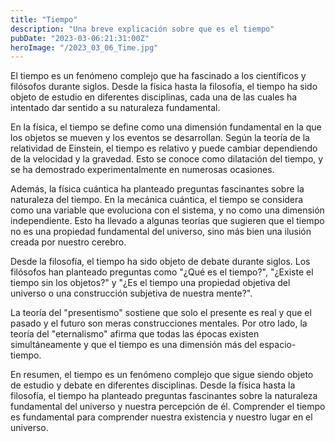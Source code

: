 ```yaml
---
title: "Tiempo"
description: "Una breve explicación sobre que es el tiempo"
pubDate: "2023-03-06:21:31:00Z"
heroImage: "/2023_03_06_Time.jpg"
---
```


El tiempo es un fenómeno complejo que ha fascinado a los científicos y filósofos durante siglos. Desde la física hasta la filosofía, el tiempo ha sido objeto de estudio en diferentes disciplinas, cada una de las cuales ha intentado dar sentido a su naturaleza fundamental.

En la física, el tiempo se define como una dimensión fundamental en la que los objetos se mueven y los eventos se desarrollan. Según la teoría de la relatividad de Einstein, el tiempo es relativo y puede cambiar dependiendo de la velocidad y la gravedad. Esto se conoce como dilatación del tiempo, y se ha demostrado experimentalmente en numerosas ocasiones.

Además, la física cuántica ha planteado preguntas fascinantes sobre la naturaleza del tiempo. En la mecánica cuántica, el tiempo se considera como una variable que evoluciona con el sistema, y no como una dimensión independiente. Esto ha llevado a algunas teorías que sugieren que el tiempo no es una propiedad fundamental del universo, sino más bien una ilusión creada por nuestro cerebro.

Desde la filosofía, el tiempo ha sido objeto de debate durante siglos. Los filósofos han planteado preguntas como "¿Qué es el tiempo?", "¿Existe el tiempo sin los objetos?" y "¿Es el tiempo una propiedad objetiva del universo o una construcción subjetiva de nuestra mente?".

La teoría del "presentismo" sostiene que solo el presente es real y que el pasado y el futuro son meras construcciones mentales. Por otro lado, la teoría del "eternalismo" afirma que todas las épocas existen simultáneamente y que el tiempo es una dimensión más del espacio-tiempo.

En resumen, el tiempo es un fenómeno complejo que sigue siendo objeto de estudio y debate en diferentes disciplinas. Desde la física hasta la filosofía, el tiempo ha planteado preguntas fascinantes sobre la naturaleza fundamental del universo y nuestra percepción de él. Comprender el tiempo es fundamental para comprender nuestra existencia y nuestro lugar en el universo.